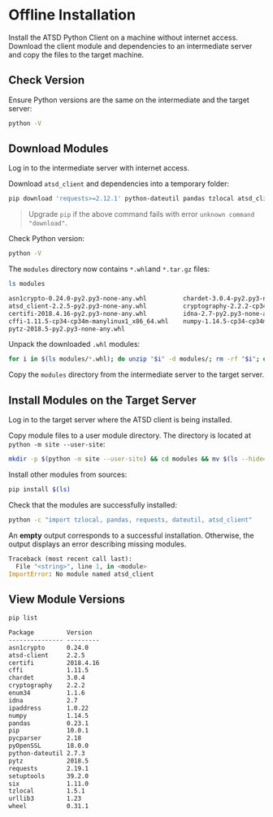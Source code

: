 # Offline Installation

Install the ATSD Python Client on a machine without internet access. Download the client module and dependencies to an intermediate server and copy the files to the target machine.

## Check Version

Ensure Python versions are the same on the intermediate and the target server:

```sh
python -V
```

## Download Modules

Log in to the intermediate server with internet access.

Download `atsd_client` and dependencies into a temporary folder:

```sh
pip download 'requests>=2.12.1' python-dateutil pandas tzlocal atsd_client -d modules
```

> Upgrade `pip` if the above command fails with error `unknown command "download"`.

Check Python version:

```sh
python -V
```

The `modules` directory now contains `*.whl`and `*.tar.gz` files:

```sh
ls modules
```

```txt
asn1crypto-0.24.0-py2.py3-none-any.whl          chardet-3.0.4-py2.py3-none-any.whl                      pandas-0.22.0.tar.gz                        requests-2.19.1-py2.py3-none-any.whl
atsd_client-2.2.5-py2.py3-none-any.whl          cryptography-2.2.2-cp34-abi3-manylinux1_x86_64.whl      pycparser-2.18.tar.gz                       six-1.11.0-py2.py3-none-any.whl
certifi-2018.4.16-py2.py3-none-any.whl          idna-2.7-py2.py3-none-any.whl                           pyOpenSSL-18.0.0-py2.py3-none-any.whl       tzlocal-1.5.1.tar.gz
cffi-1.11.5-cp34-cp34m-manylinux1_x86_64.whl    numpy-1.14.5-cp34-cp34m-manylinux1_x86_64.whl           python_dateutil-2.7.3-py2.py3-none-any.whl  urllib3-1.23-py2.py3-none-any.whl
pytz-2018.5-py2.py3-none-any.whl
```

Unpack the downloaded `.whl` modules:

```sh
for i in $(ls modules/*.whl); do unzip "$i" -d modules/; rm -rf "$i"; done;
```

Copy the `modules` directory from the intermediate server to the target server.

## Install Modules on the Target Server

Log in to the target server where the ATSD client is being installed.

Copy module files to a user module directory. The directory is located at `python -m site --user-site`:

```sh
mkdir -p $(python -m site --user-site) && cd modules && mv $(ls --hide=*.tar.gz) -t $(python -m site --user-site)
```

Install other modules from sources:

```sh
pip install $(ls)
```

Check that the modules are successfully installed:

```sh
python -c "import tzlocal, pandas, requests, dateutil, atsd_client"
```

An **empty** output corresponds to a successful installation. Otherwise, the output displays an error describing missing modules.

```python
Traceback (most recent call last):
  File "<string>", line 1, in <module>
ImportError: No module named atsd_client
```

## View Module Versions

```sh
pip list
```

```txt
Package         Version
--------------- ---------
asn1crypto      0.24.0
atsd-client     2.2.5
certifi         2018.4.16
cffi            1.11.5
chardet         3.0.4
cryptography    2.2.2
enum34          1.1.6
idna            2.7
ipaddress       1.0.22
numpy           1.14.5
pandas          0.23.1
pip             10.0.1
pycparser       2.18
pyOpenSSL       18.0.0
python-dateutil 2.7.3
pytz            2018.5
requests        2.19.1
setuptools      39.2.0
six             1.11.0
tzlocal         1.5.1
urllib3         1.23
wheel           0.31.1
```